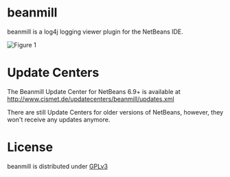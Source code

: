 beanmill
========

beanmill is a log4j logging viewer plugin for the NetBeans IDE.

![Figure 1](http://www.cismet.de/images/beanmillSmall.png)

Update Centers
=============

The Beanmill Update Center for NetBeans 6.9+ is available at http://www.cismet.de/updatecenters/beanmill/updates.xml

There are still Update Centers for older versions of NetBeans, however, they won't receive any updates anymore.

License
=======

beanmill is distributed under [GPLv3](https://github.com/cismet/beanmill/blob/dev/src/main/license/gpl-3.0.txt)
